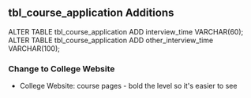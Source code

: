 ## tbl_course_application Additions

 ALTER TABLE tbl_course_application ADD interview_time VARCHAR(60);  
 ALTER TABLE tbl_course_application ADD other_interview_time VARCHAR(100);

### Change to College Website

* College Website: course pages - bold the level so it's easier to see


